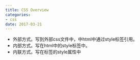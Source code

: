 ```yaml
---
title: CSS Overview
categories:
- css
date: 2017-03-21
---
```


* 外部方式。写到外部css文件中，中html中通过style标签引用。
* 内部方式。写在html中的style标签中。
* 内联方式。写在标签的style属性中
